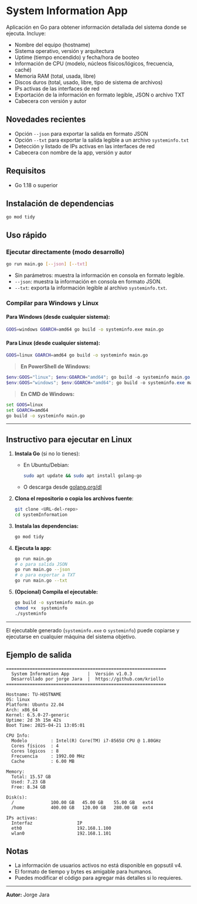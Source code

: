 # System Information App

Aplicación en Go para obtener información detallada del sistema donde se ejecuta. Incluye:

- Nombre del equipo (hostname)
- Sistema operativo, versión y arquitectura
- Uptime (tiempo encendido) y fecha/hora de booteo
- Información de CPU (modelo, núcleos físicos/lógicos, frecuencia, caché)
- Memoria RAM (total, usada, libre)
- Discos duros (total, usado, libre, tipo de sistema de archivos)
- IPs activas de las interfaces de red
- Exportación de la información en formato legible, JSON o archivo TXT
- Cabecera con versión y autor

## Novedades recientes

- Opción `--json` para exportar la salida en formato JSON
- Opción `--txt` para exportar la salida legible a un archivo `systeminfo.txt`
- Detección y listado de IPs activas en las interfaces de red
- Cabecera con nombre de la app, versión y autor

## Requisitos

- Go 1.18 o superior

## Instalación de dependencias

```
go mod tidy
```

## Uso rápido

### Ejecutar directamente (modo desarrollo)

```bash
go run main.go [--json] [--txt]
```

- Sin parámetros: muestra la información en consola en formato legible.
- `--json`: muestra la información en consola en formato JSON.
- `--txt`: exporta la información legible al archivo `systeminfo.txt`.

### Compilar para Windows y Linux

#### Para Windows (desde cualquier sistema):

```sh
GOOS=windows GOARCH=amd64 go build -o systeminfo.exe main.go
```

#### Para Linux (desde cualquier sistema):

```sh
GOOS=linux GOARCH=amd64 go build -o systeminfo main.go
```

> **En PowerShell de Windows:**

```powershell
$env:GOOS="linux"; $env:GOARCH="amd64"; go build -o systeminfo main.go
$env:GOOS="windows"; $env:GOARCH="amd64"; go build -o systeminfo.exe main.go
```

> **En CMD de Windows:**

```cmd
set GOOS=linux
set GOARCH=amd64
go build -o systeminfo main.go
```

---

## Instructivo para ejecutar en Linux

1. **Instala Go** (si no lo tienes):

   - En Ubuntu/Debian:
     ```bash
     sudo apt update && sudo apt install golang-go
     ```
   - O descarga desde [golang.org/dl](https://golang.org/dl/)

2. **Clona el repositorio o copia los archivos fuente**:

   ```bash
   git clone <URL-del-repo>
   cd systemInformation
   ```

3. **Instala las dependencias:**

   ```bash
   go mod tidy
   ```

4. **Ejecuta la app:**

   ```bash
   go run main.go
   # o para salida JSON
   go run main.go --json
   # o para exportar a TXT
   go run main.go --txt
   ```

5. **(Opcional) Compila el ejecutable:**
   ```bash
   go build -o systeminfo main.go
   chmod +x  systeminfo
   ./systeminfo
   ```

---

El ejecutable generado (`systeminfo.exe` o `systeminfo`) puede copiarse y ejecutarse en cualquier máquina del sistema objetivo.

## Ejemplo de salida

```
=============================================================
  System Information App       |  Versión v1.0.3
  Desarrollado por jorge Jara  |  https://github.com/kriollo
=============================================================

Hostname: TU-HOSTNAME
OS: linux
Platform: Ubuntu 22.04
Arch: x86_64
Kernel: 6.5.0-27-generic
Uptime: 2d 3h 15m 42s
Boot Time: 2025-04-21 13:05:01

CPU Info:
  Modelo         : Intel(R) Core(TM) i7-8565U CPU @ 1.80GHz
  Cores físicos  : 4
  Cores lógicos  : 8
  Frecuencia     : 1992.00 MHz
  Cache          : 6.00 MB

Memory:
  Total: 15.57 GB
  Used: 7.23 GB
  Free: 8.34 GB

Disk(s):
  /              100.00 GB   45.00 GB    55.00 GB   ext4
  /home          400.00 GB   120.00 GB   280.00 GB  ext4

IPs activas:
  Interfaz                 IP
  eth0                     192.168.1.100
  wlan0                    192.168.1.101
```

## Notas

- La información de usuarios activos no está disponible en gopsutil v4.
- El formato de tiempo y bytes es amigable para humanos.
- Puedes modificar el código para agregar más detalles si lo requieres.

---

**Autor:** Jorge Jara

